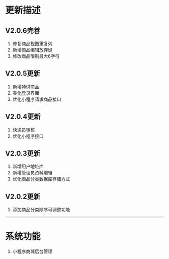 # 更新描述 #
## V2.0.6完善 ##
1. 修复商品视图重复列
2. 新增商品编辑放弃键
3. 修改商品限制最大6字符
## V2.0.5更新 ##
1. 新增特供商品
2. 美化登录界面
3. 优化小程序请求商品接口
## V2.0.4更新 ##
1. 快递员审核
2. 优化小程序接口

## V2.0.3更新 ##
1. 新增用户地址库
2. 新增管理员资料编辑
3. 优化商品分类数据库存储方式
## V2.0.2更新 ##
1. 添加商品分类顺序可调整功能

----------

# 系统功能 #
1. 小程序商城后台管理
